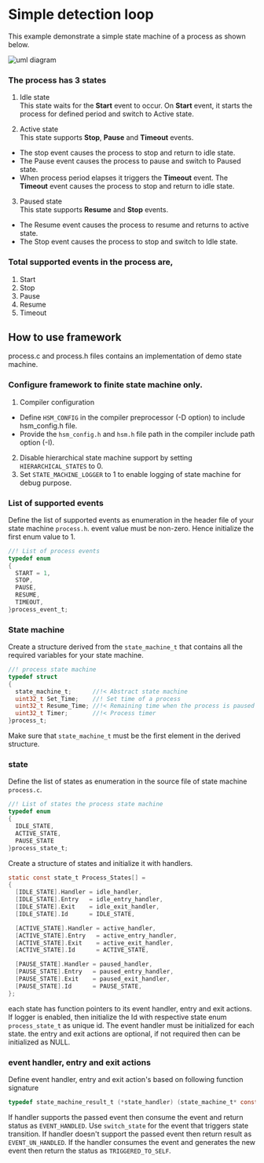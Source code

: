 Simple detection loop
====================

This example demonstrate a simple state machine of a process as shown below.



![uml diagram](https://www.plantuml.com/plantuml/img/RLBHJi8m57tlLvmd8oP4wfCI9S7D1194ujGNCMHkDwFHjRXs0Z7-Enq5jeflf-VSUtfxRlM7a2YK9lPwzePs8RAvQVSG2ftCuo8ZTa3eucuyUxbzZd23pX4VZV_bms4K3Ap06MD1nGkPUKxyBxqtykczZyS_KfnMQAX9Qk9uNwCV1bXG8LGgalXpNLUtoqNpNRRRTU4QgnNolfsl5WyvO2I-If66P2WnjkVgCe_m979IfM7Qn8RyYXy6R8FiOL9GP6YXBRE7MrffumvTNEJwO8Q6ucRrXXqhXFGj4ggGknAdmSFzP3Ou7rMvyDPKgc8dDHNUQVdcgLfAQz_8SUUy56PUsq-bvy9RpOVuV-58S3laHqAzHNX1L8k4kmqd3enioI_R0000)

### The process has 3 states
1. Idle state  
This state waits for the **Start** event to occur. On **Start** event,
    it starts the process for defined period and switch to Active state.

2. Active state  
This state supports **Stop**, **Pause** and **Timeout** events.
  - The stop event causes the process to stop and return to idle state.
  - The Pause event causes the process to pause and switch to Paused state.
  - When process period elapses it triggers the **Timeout** event.
    The **Timeout** event causes the process to stop and return to idle state.

3. Paused state  
This state supports **Resume** and **Stop** events.
  - The Resume event causes the process to resume and returns to active state.
  - The Stop event causes the process to stop and switch to Idle state.

### Total supported events in the process are,
1. Start
2. Stop
3. Pause
4. Resume
5. Timeout


How to use framework
--------------------
process.c and process.h files contains an implementation of demo state machine.

### Configure framework to finite state machine only.

1. Compiler configuration
  - Define `HSM_CONFIG` in the compiler preprocessor (-D option) to include hsm_config.h file.
  - Provide the `hsm_config.h` and `hsm.h` file path in the compiler include path option (-I).
2. Disable hierarchical state machine support by setting `HIERARCHICAL_STATES` to 0.
3. Set `STATE_MACHINE_LOGGER` to 1 to enable logging of state machine for debug purpose.

### List of supported events

Define the list of supported events as enumeration in the header file of your state machine `process.h`.
event value must be non-zero. Hence initialize the first enum value to 1.
```C
//! List of process events
typedef enum
{
  START = 1,
  STOP,
  PAUSE,
  RESUME,
  TIMEOUT,
}process_event_t;
```

### State machine

Create a structure derived from the `state_machine_t` that contains all the required variables for your state machine.

```C
//! process state machine
typedef struct
{
  state_machine_t;      //!< Abstract state machine
  uint32_t Set_Time;    //! Set time of a process
  uint32_t Resume_Time; //!< Remaining time when the process is paused
  uint32_t Timer;       //!< Process timer
}process_t;
```
Make sure that `state_machine_t` must be the first element in the derived structure.

### state

Define the list of states as enumeration in the source file of state machine `process.c`.

```C
//! List of states the process state machine
typedef enum
{
  IDLE_STATE,
  ACTIVE_STATE,
  PAUSE_STATE
}process_state_t;
```
Create a structure of states and initialize it with handlers.

```C
static const state_t Process_States[] =
{
  [IDLE_STATE].Handler = idle_handler,
  [IDLE_STATE].Entry   = idle_entry_handler,
  [IDLE_STATE].Exit    = idle_exit_handler,
  [IDLE_STATE].Id      = IDLE_STATE,

  [ACTIVE_STATE].Handler = active_handler,
  [ACTIVE_STATE].Entry   = active_entry_handler,
  [ACTIVE_STATE].Exit    = active_exit_handler,
  [ACTIVE_STATE].Id      = ACTIVE_STATE,

  [PAUSE_STATE].Handler = paused_handler,
  [PAUSE_STATE].Entry   = paused_entry_handler,
  [PAUSE_STATE].Exit    = paused_exit_handler,
  [PAUSE_STATE].Id      = PAUSE_STATE,
};
```
each state has function pointers to its event handler, entry and exit actions.
If logger is enabled, then initialize the Id with respective state enum `process_state_t` as unique id.
The event handler must be initialized for each state.
the entry and exit actions are optional, if not required then can be initialized as NULL.

### event handler, entry and exit actions

Define event handler, entry and exit action's based on following function signature
```C
typedef state_machine_result_t (*state_handler) (state_machine_t* const state);
```

If handler supports the passed event then consume the event and return status as `EVENT_HANDLED`.
Use `switch_state` for the event that triggers state transition.
If handler doesn't support the passed event then return result as `EVENT_UN_HANDLED`.
If the handler consumes the event and generates the new event then return the status as `TRIGGERED_TO_SELF`.

